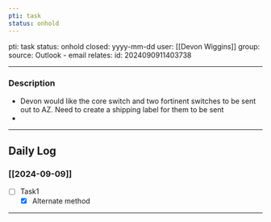 ```yaml
---
pti: task
status: onhold
---
```

pti: task 
status: onhold
closed: yyyy-mm-dd
user: [[Devon Wiggins]]
group: 
source: Outlook - email
relates: 
id: 2024090911403738

---
### Description
- Devon would like the core switch and two fortinent switches to be sent out to AZ. Need to create a shipping label for them to be sent
-

---
## Daily Log
### [[2024-09-09]]
- [ ] Task1
    - [x] Alternate method
---




